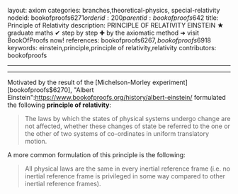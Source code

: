layout: axiom
categories: branches,theoretical-physics, special-relativity
nodeid: bookofproofs$6271
orderid: 200
parentid: bookofproofs$642
title: Principle of Relativity
description: PRINCIPLE OF RELATIVITY EINSTEIN &#9733; graduate maths &#10004; step by step &#10010; by the axiomatic method &#10140; visit BookOfProofs now!
references: bookofproofs$6267,bookofproofs$6918
keywords: einstein,principle,principle of relativity,relativity
contributors: bookofproofs


---


---

Motivated by the result of the [Michelson-Morley experiment][bookofproofs$6270], "Albert Einstein":https://www.bookofproofs.org/history/albert-einstein/ formulated the following **principle of relativity**:

> The laws by which the states of physical systems undergo change are not affected, whether these changes of state be referred to the one or the other of two systems of co-ordinates in uniform translatory motion.

A more common formulation of this principle is the following:

> All physical laws are the same in every inertial reference frame (i.e. no inertial reference frame is privileged in some way compared to other inertial reference frames).
